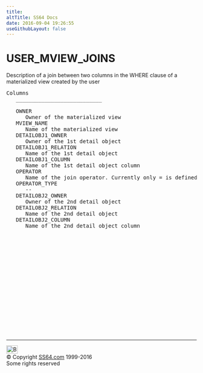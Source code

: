 ```yaml
---
title:
altTitle: SS64 Docs
date: 2016-09-04 19:26:55
useGithubLayout: false
---
```

<!-- #BeginLibraryItem "/Library/head_orad.lbi" --><!-- #EndLibraryItem --><h1>USER_MVIEW_JOINS </h1><p> Description of a join between two columns in the WHERE clause of a materialized view created by the user </p> 
 
<pre>Columns
   ___________________________
 
   OWNER
      Owner of the materialized view
   MVIEW_NAME
      Name of the materialized view
   DETAILOBJ1_OWNER
      Owner of the 1st detail object
   DETAILOBJ1_RELATION
      Name of the 1st detail object
   DETAILOBJ1_COLUMN
      Name of the 1st detail object column
   OPERATOR
      Name of the join operator. Currently only = is defined
   OPERATOR_TYPE
      --
   DETAILOBJ2_OWNER
      Owner of the 2nd detail object
   DETAILOBJ2_RELATION
      Name of the 2nd detail object
   DETAILOBJ2_COLUMN
      Name of the 2nd detail object column

</pre><!-- #BeginLibraryItem "/Library/foot_orad.lbi" --><p>
<!-- oracle-footer -->
<ins class="adsbygoogle" style="display:inline-block;width:300px;height:250px" data-ad-client="ca-pub-6140977852749469" data-ad-slot="4275490898"></ins>
<script>
(adsbygoogle = window.adsbygoogle || []).push({});
</script></p>
<hr>
<div id="bl" class="footer"><a href="USER_MVIEW_JOINS.html#"><img src="../images/top.png" width="30" height="22" alt="Back to the Top"></a></div>
<div id="br" class="footer, tagline">© Copyright <a href="../index.html">SS64.com</a> 1999-2016<br>
Some rights reserved</div>
<!-- #EndLibraryItem -->

